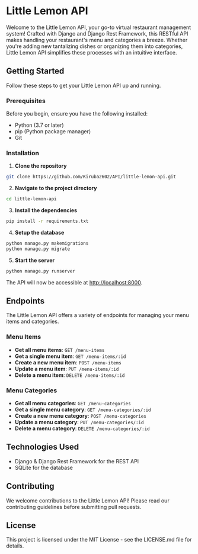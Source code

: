 # Little Lemon API

Welcome to the Little Lemon API, your go-to virtual restaurant management system! Crafted with Django and Django Rest Framework, this RESTful API makes handling your restaurant's menu and categories a breeze. Whether you're adding new tantalizing dishes or organizing them into categories, Little Lemon API simplifies these processes with an intuitive interface.

## Getting Started

Follow these steps to get your Little Lemon API up and running.

### Prerequisites

Before you begin, ensure you have the following installed:
- Python (3.7 or later)
- pip (Python package manager)
- Git

### Installation

1. **Clone the repository**

```bash
git clone https://github.com/Kiruba2602/API/little-lemon-api.git
```

2. **Navigate to the project directory**

```bash
cd little-lemon-api
```

3. **Install the dependencies**

```bash
pip install -r requirements.txt
```

4. **Setup the database**

```bash
python manage.py makemigrations
python manage.py migrate
```

5. **Start the server**

```bash
python manage.py runserver
```

The API will now be accessible at [http://localhost:8000](http://localhost:8000).

## Endpoints

The Little Lemon API offers a variety of endpoints for managing your menu items and categories.

### Menu Items

- **Get all menu items**: `GET /menu-items`
- **Get a single menu item**: `GET /menu-items/:id`
- **Create a new menu item**: `POST /menu-items`
- **Update a menu item**: `PUT /menu-items/:id`
- **Delete a menu item**: `DELETE /menu-items/:id`

### Menu Categories

- **Get all menu categories**: `GET /menu-categories`
- **Get a single menu category**: `GET /menu-categories/:id`
- **Create a new menu category**: `POST /menu-categories`
- **Update a menu category**: `PUT /menu-categories/:id`
- **Delete a menu category**: `DELETE /menu-categories/:id`

## Technologies Used

- Django & Django Rest Framework for the REST API
- SQLite for the database

## Contributing

We welcome contributions to the Little Lemon API! Please read our contributing guidelines before submitting pull requests.

## License

This project is licensed under the MIT License - see the LICENSE.md file for details.
